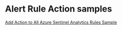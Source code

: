 # Alert Rule Action samples

[Add Action to All Azure Sentinel Analytics Rules Sample](https://github.com/Azure/Azure-Sentinel/tree/master/Tools/Az.SecurityInsights-Samples/Alert%20Rule%20Actions/Add%20Action%20to%20All%20Azure%20Sentinel%20Analytics%20Rules)
<br/>
